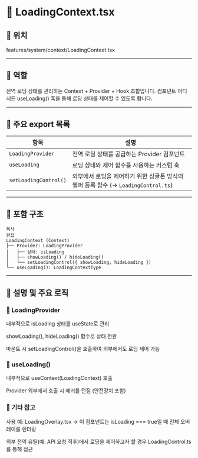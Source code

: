 # 📄 LoadingContext.tsx
## 📁 위치
features/system/context/LoadingContext.tsx

---

## 🧭 역할
전역 로딩 상태를 관리하는 Context + Provider + Hook 조합입니다.
컴포넌트 어디서든 useLoading() 훅을 통해 로딩 상태를 제어할 수 있도록 합니다.

---

## 🔗 주요 export 목록
| 항목                    | 설명                                                        |
| --------------------- | --------------------------------------------------------- |
| `LoadingProvider`     | 전역 로딩 상태를 공급하는 Provider 컴포넌트                              |
| `useLoading`          | 로딩 상태와 제어 함수를 사용하는 커스텀 훅                                  |
| `setLoadingControl()` | 외부에서 로딩을 제어하기 위한 싱글톤 방식의 헬퍼 등록 함수 (→ `LoadingControl.ts`) |


---

## 🧩 포함 구조
```text
복사
편집
LoadingContext (Context)
├── Provider: LoadingProvider
│   ├── 상태: isLoading
│   ├── showLoading() / hideLoading()
│   └── setLoadingControl({ showLoading, hideLoading })
└── useLoading(): LoadingContextType
```
---

## 📝 설명 및 주요 로직
### 📌 LoadingProvider
내부적으로 isLoading 상태를 useState로 관리

showLoading(), hideLoading() 함수로 상태 전환

마운트 시 setLoadingControl()을 호출하여 외부에서도 로딩 제어 가능

### 📌 useLoading()
내부적으로 useContext(LoadingContext) 호출

Provider 외부에서 호출 시 에러를 던짐 (안전장치 포함)

### 📌 기타 참고
사용 예: LoadingOverlay.tsx
→ 이 컴포넌트는 isLoading === true일 때 전체 오버레이를 렌더링

외부 전역 유틸(예: API 요청 직후)에서 로딩을 제어하고자 할 경우 LoadingControl.ts를 통해 접근

